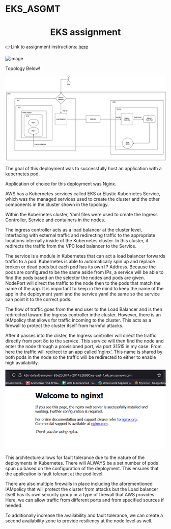 # EKS_ASGMT
<h1 align=center>EKS assignment</h1>

👉Link to assignment instructions: [here](https://github.com/kura-labs-org/EKS_ASGMT/blob/main/EKS%20assignment.pdf)  

![image](https://encrypted-tbn0.gstatic.com/images?q=tbn:ANd9GcRcO3uI0ECzZUMHNrbDPkM2IXhL3MzAQsmGCg&usqp=CAU)

Topology Below!<br>

![image](https://github.com/KennethT404/EKS_ASGMT/blob/main/EKS%20Topology.png)

The goal of this deployment was to successfully host an application with a kubernetes pod. 

Application of choice for this deployment was Nginx.

AWS has a Kubernetes services called EKS or Elastic Kubernetes Service, which was the managed services used to create the cluster and the other components in the cluster shown in the topology. 

Within the Kubernetes cluster, Yaml files were used to create the Ingress Controller, Service and containers in the nodes. 

The ingress controller acts as a load balancer at the cluster level, interfacing with external traffic and redirecting traffic to the appropriate locations internally inside of the Kubernetes cluster. In this cluster, it redirects the traffic from the VPC load balancer to the Service. 

The service is a module in Kubernetes that can act a load balancer forwards traffic to a pod. Kubernetes is able to automatically spin up and replace broken or dead pods but each pod has its own IP Address. Because the pods are configured to be the same aside from IPs, a service will be able to find the pods based on the selector the nodes and pods are given. NodePort will direct the traffic to the node then to the pods that match the name of the app. It is important to keep in the mind to keep the name of the app in the deployment yaml and the service yaml the same so the service can point it to the correct pods. 

The flow of traffic goes from the end user to the Load Balancer and is then redirected toward the Ingress controller inthe cluster. However, there is an IAMpolicy that allows for traffic incoming to the cluster. This acts as a firewall to protect the cluster itself from harmful attacks.

After it passes into the clister, the Ingress controller will direct the traffic directly from port 8o to the service. This service will then find the node and enter the node through a provisioned port, via port 31515 in my case. From here the traffic will redirect to an app called ‘nginx’. This name is shared by both pods in the node so the traffic will be redirected to either to enable high availability. 

![image](https://github.com/KennethT404/EKS_ASGMT/blob/main/nginx%20running%20on%20load%20balancer%20dns.PNG)

This architecture allows for fault tolerance due to the nature of the deployments in Kubernetes. There will ALWAYS be a set number of pods spun up based on the configuration of the deployment. This ensures that the application is fault tolerant at the pod level. 

There are also multiple firewalls in place including the aforementioned IAMpolicy that will protect the cluster from attacks but the Load balancer itself has its own security group or a type of firewall that AWS provides. Here, we can allow traffic from different ports and from specified sources if needed. 

To additionally increase the availability and fault tolerance, we can create a second availability zone to provide resiliency at the node level as well. 

